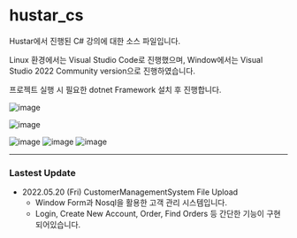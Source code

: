 # hustar_cs
Hustar에서 진행된 C# 강의에 대한 소스 파일입니다.

Linux 환경에서는 Visual Studio Code로 진행했으며, Window에서는 Visual Studio 2022 Community version으로 진행하였습니다.  

프로젝트 실행 시 필요한 dotnet Framework 설치 후 진행합니다.

![image](https://user-images.githubusercontent.com/84756721/167347389-117d7c55-e2ba-4e7e-a698-9b2938f5bd0c.png)

![image](https://user-images.githubusercontent.com/84756721/167347352-0fd72a3b-47a9-48c0-ba48-4c70ab8c63a9.png)
  
![image](https://user-images.githubusercontent.com/84756721/167347448-c9a5e7ee-8aed-4f4e-96c4-9fe542257268.png)
![image](https://user-images.githubusercontent.com/84756721/167347837-bb94f947-8e8f-4bc1-88db-ce6b093b0db8.png)
![image](https://user-images.githubusercontent.com/84756721/167522660-2a2472b8-8c61-4402-a2ee-89d10a08bd2f.png)
  
-------------------
### Lastest Update
- 2022.05.20 (Fri) CustomerManagementSystem File Upload
  - Window Form과 Nosql을 활용한 고객 관리 시스템입니다.
  - Login, Create New Account, Order, Find Orders 등 간단한 기능이 구현되어있습니다.
